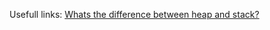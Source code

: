 Usefull links:
[Whats the difference between heap and stack?](https://stackoverflow.com/questions/79923/what-and-where-are-the-stack-and-heap)
